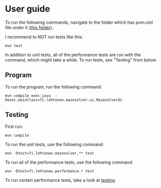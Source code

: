 # User guide


To run the following commands, navigate to the folder which has pom.xml file under it [(this folder)](https://github.com/lehtoneo/Mazesolver/tree/master/mazesolver). 

I recommend to NOT run tests like this: 

```
mvn test
```

In addition to unit tests, all of the performance tests are run with the command, which might take a while. To run tests, see "Testing" from below.

## Program

To run the program, run the following command: 
```
mvn compile exec:java  -Dexec.mainClass=fi.lehtoneo.mazesolver.ui.MazesolverUi
```
## Testing

First run:

```
mvn compile
```

To run the unit tests, use the following command: 

```
mvn -Dtest=fi.lehtoneo.mazesolver.** test 
``` 

To run all of  the performance tests, use the following command:

``` 
mvn -Dtest=fi.lehtoneo.performance.* test 
```

To run certain performance tests, take a look at [testing](https://github.com/lehtoneo/Mazesolver/blob/master/documentation/testing.md).
